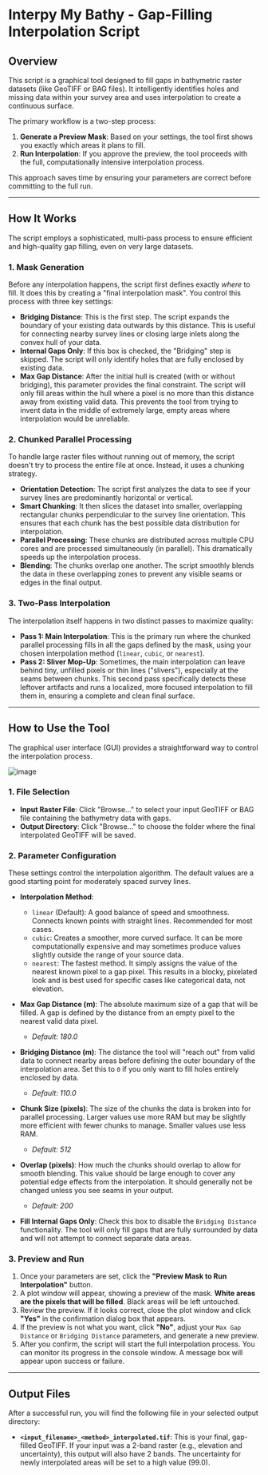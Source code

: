 # Interpy My Bathy - Gap-Filling Interpolation Script

## Overview

This script is a graphical tool designed to fill gaps in bathymetric raster datasets (like GeoTIFF or BAG files). It intelligently identifies holes and missing data within your survey area and uses interpolation to create a continuous surface.

The primary workflow is a two-step process:
1.  **Generate a Preview Mask**: Based on your settings, the tool first shows you exactly which areas it plans to fill.
2.  **Run Interpolation**: If you approve the preview, the tool proceeds with the full, computationally intensive interpolation process.

This approach saves time by ensuring your parameters are correct before committing to the full run.

---

## How It Works

The script employs a sophisticated, multi-pass process to ensure efficient and high-quality gap filling, even on very large datasets.

### 1. Mask Generation

Before any interpolation happens, the script first defines exactly *where* to fill. It does this by creating a "final interpolation mask". You control this process with three key settings:

* **Bridging Distance**: This is the first step. The script expands the boundary of your existing data outwards by this distance. This is useful for connecting nearby survey lines or closing large inlets along the convex hull of your data.
* **Internal Gaps Only**: If this box is checked, the "Bridging" step is skipped. The script will only identify holes that are fully enclosed by existing data.
* **Max Gap Distance**: After the initial hull is created (with or without bridging), this parameter provides the final constraint. The script will only fill areas within the hull where a pixel is no more than this distance away from existing valid data. This prevents the tool from trying to invent data in the middle of extremely large, empty areas where interpolation would be unreliable.

### 2. Chunked Parallel Processing

To handle large raster files without running out of memory, the script doesn't try to process the entire file at once. Instead, it uses a chunking strategy.

* **Orientation Detection**: The script first analyzes the data to see if your survey lines are predominantly horizontal or vertical.
* **Smart Chunking**: It then slices the dataset into smaller, overlapping rectangular chunks perpendicular to the survey line orientation. This ensures that each chunk has the best possible data distribution for interpolation.
* **Parallel Processing**: These chunks are distributed across multiple CPU cores and are processed simultaneously (in parallel). This dramatically speeds up the interpolation process.
* **Blending**: The chunks overlap one another. The script smoothly blends the data in these overlapping zones to prevent any visible seams or edges in the final output.

### 3. Two-Pass Interpolation

The interpolation itself happens in two distinct passes to maximize quality:

* **Pass 1: Main Interpolation**: This is the primary run where the chunked parallel processing fills in all the gaps defined by the mask, using your chosen interpolation method (`linear`, `cubic`, or `nearest`).
* **Pass 2: Sliver Mop-Up**: Sometimes, the main interpolation can leave behind tiny, unfilled pixels or thin lines ("slivers"), especially at the seams between chunks. This second pass specifically detects these leftover artifacts and runs a localized, more focused interpolation to fill them in, ensuring a complete and clean final surface.

---

## How to Use the Tool

The graphical user interface (GUI) provides a straightforward way to control the interpolation process.

![image](https://github.com/user-attachments/assets/cdd0418c-34d3-4a11-a89e-b9b94090b8f1)


### 1. File Selection
* **Input Raster File**: Click "Browse..." to select your input GeoTIFF or BAG file containing the bathymetry data with gaps.
* **Output Directory**: Click "Browse..." to choose the folder where the final interpolated GeoTIFF will be saved.

### 2. Parameter Configuration

These settings control the interpolation algorithm. The default values are a good starting point for moderately spaced survey lines.

* **Interpolation Method**:
    * `linear` (Default): A good balance of speed and smoothness. Connects known points with straight lines. Recommended for most cases.
    * `cubic`: Creates a smoother, more curved surface. It can be more computationally expensive and may sometimes produce values slightly outside the range of your source data.
    * `nearest`: The fastest method. It simply assigns the value of the nearest known pixel to a gap pixel. This results in a blocky, pixelated look and is best used for specific cases like categorical data, not elevation.

* **Max Gap Distance (m)**: The absolute maximum size of a gap that will be filled. A gap is defined by the distance from an empty pixel to the nearest valid data pixel.
    * *Default: 180.0*

* **Bridging Distance (m)**: The distance the tool will "reach out" from valid data to connect nearby areas before defining the outer boundary of the interpolation area. Set this to `0` if you only want to fill holes entirely enclosed by data.
    * *Default: 110.0*

* **Chunk Size (pixels)**: The size of the chunks the data is broken into for parallel processing. Larger values use more RAM but may be slightly more efficient with fewer chunks to manage. Smaller values use less RAM.
    * *Default: 512*

* **Overlap (pixels)**: How much the chunks should overlap to allow for smooth blending. This value should be large enough to cover any potential edge effects from the interpolation. It should generally not be changed unless you see seams in your output.
    * *Default: 200*

* **Fill Internal Gaps Only**: Check this box to disable the `Bridging Distance` functionality. The tool will only fill gaps that are fully surrounded by data and will not attempt to connect separate data areas.

### 3. Preview and Run

1.  Once your parameters are set, click the **"Preview Mask to Run Interpolation"** button.
2.  A plot window will appear, showing a preview of the mask. **White areas are the pixels that will be filled**. Black areas will be left untouched.
3.  Review the preview. If it looks correct, close the plot window and click **"Yes"** in the confirmation dialog box that appears.
4.  If the preview is not what you want, click **"No"**, adjust your `Max Gap Distance` or `Bridging Distance` parameters, and generate a new preview.
5.  After you confirm, the script will start the full interpolation process. You can monitor its progress in the console window. A message box will appear upon success or failure.

---

## Output Files

After a successful run, you will find the following file in your selected output directory:

* **`<input_filename>_<method>_interpolated.tif`**: This is your final, gap-filled GeoTIFF. If your input was a 2-band raster (e.g., elevation and uncertainty), this output will also have 2 bands. The uncertainty for newly interpolated areas will be set to a high value (99.0).